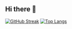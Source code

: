 ## Hi there 👋
[![GitHub Streak](https://github-readme-streak-stats.herokuapp.com/?user=AlbinaMakisheva)](https://git.io/streak-stats)
[![Top Langs](https://github-readme-stats.vercel.app/api/top-langs/?username=AlbinaMakisheva&layout=compact&theme=vision-friendly-dark)](https://github.com/anuraghazra/github-readme-stats)




<!--
**AlbinaMakisheva/AlbinaMakisheva** is a ✨ _special_ ✨ repository because its `README.md` (this file) appears on your GitHub profile.

Here are some ideas to get you started:

- 🔭 I’m currently working on ...
- 🌱 I’m currently learning ...
- 👯 I’m looking to collaborate on ...
- 🤔 I’m looking for help with ...
- 💬 Ask me about ...
- 📫 How to reach me: ...
- 😄 Pronouns: ...
- ⚡ Fun fact: ...
-->
